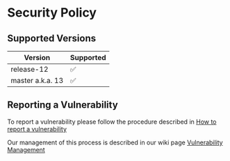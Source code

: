 # Security Policy

## Supported Versions

| Version          | Supported          |
| -----------------| ------------------ |
| release-12       | :white_check_mark: |
| master a.k.a. 13 | :white_check_mark: |

## Reporting a Vulnerability

To report a vulnerability please follow the procedure described in [How to report a vulnerability](https://wiki.idempiere.org/en/How_to_report_a_vulnerability)

Our management of this process is described in our wiki page [Vulnerability Management](https://wiki.idempiere.org/en/Vulnerability_Management)
